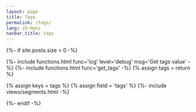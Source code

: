 ```yaml
---
layout: page
title: Tags
permalink: /tags/
lang: zh-Hans
navbar_title: tags
---
```




<!--
<ul class="tags">
    {% for tag in site.tags %}
    <li>
        <a href="#{{ tag[0] }}">{{ tag[0] }}</a> <sup>{{ tag[1].size }}</sup>
    </li>
    {% endfor %}
</ul>

<ul class="listing">
    {% for tag in site.tags %}
    <li class="listing-seperator" id="{{ tag[0] }}">{{ tag[0] }}</li>
    {% for post in tag[1] %}
    <li class="listing-item">
        <time datetime="{{ post.date | date:"%Y-%m-%d" }}">{{ post.date | date:"%Y-%m-%d" }}</time>
        <a href="{{ post.url }}" title="{{ post.title }}">{{ post.title }}</a>
    </li>
    {% endfor %}
{% endfor %}
</ul>
-->

{%- if site.posts.size > 0 -%}

  {%- include functions.html func='log' level='debug' msg='Get tags value' -%}
  {%- include functions.html func='get_tags' -%}
  {% assign tags = return %}

  {% assign keys = tags %}
  {% assign field = 'tags' %}
  {%- include views/segments.html -%}

{%- endif -%}
